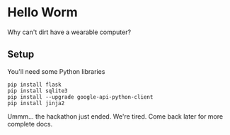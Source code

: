 # Hello Worm

Why can't dirt have a wearable computer?

## Setup

You'll need some Python libraries

```
pip install flask
pip install sqlite3
pip install --upgrade google-api-python-client
pip install jinja2
```

Ummm... the hackathon just ended. We're tired. Come back later for more complete docs.
